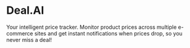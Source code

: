 # Deal.AI
Your intelligent price tracker. Monitor product prices across multiple e-commerce sites and get instant notifications when prices drop, so you never miss a deal!
